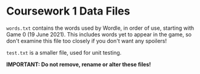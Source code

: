 # Coursework 1 Data Files

`words.txt` contains the words used by Wordle, in order of use, starting
with Game 0 (19 June 2021).  This includes words yet to appear in the game,
so don't examine this file too closely if you don't want any spoilers!

`test.txt` is a smaller file, used for unit testing.

**IMPORTANT: Do not remove, rename or alter these files!**
